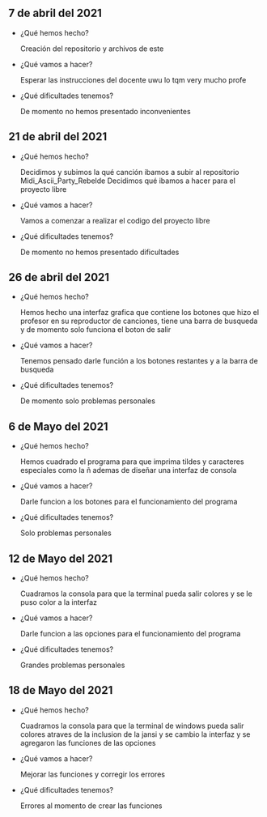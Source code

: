 ## 7 de abril del 2021

- ¿Qué hemos hecho?
  
   Creación del repositorio y archivos de este 
   
- ¿Qué vamos a hacer?

   Esperar las instrucciones del docente uwu lo tqm very mucho profe
   
- ¿Qué dificultades tenemos?

   De momento no hemos presentado inconvenientes
   
## 21 de abril del 2021 

- ¿Qué hemos hecho?
   
   Decidimos y subimos la qué canción ibamos a subir al repositorio Midi_Ascii_Party_Rebelde
   Decidimos qué ibamos a hacer para el proyecto libre
   
- ¿Qué vamos a hacer?

   Vamos a comenzar a realizar el codigo del proyecto libre 
   
- ¿Qué dificultades tenemos?
   
   De momento no hemos presentado dificultades
   
## 26 de abril del 2021 

- ¿Qué hemos hecho?

   Hemos hecho una interfaz grafica que contiene los botones que hizo el profesor en su reproductor 
   de canciones, tiene una barra de busqueda y de momento solo funciona el boton de salir 
   
- ¿Qué vamos a hacer?

   Tenemos pensado darle función a los botones restantes y a la barra de busqueda
   
- ¿Qué dificultades tenemos?

   De momento solo problemas personales
   
## 6 de Mayo del 2021 

- ¿Qué hemos hecho?

   Hemos cuadrado el programa para que imprima tildes y caracteres especiales como la ñ ademas 
   de diseñar una interfaz de consola
   
- ¿Qué vamos a hacer?

   Darle funcion a los botones para el funcionamiento del programa
   
- ¿Qué dificultades tenemos?

   Solo problemas personales

## 12 de Mayo del 2021 

- ¿Qué hemos hecho?

   Cuadramos la consola para que la terminal pueda salir colores y se le puso color a la interfaz
   
- ¿Qué vamos a hacer?

   Darle funcion a las opciones para el funcionamiento del programa
   
- ¿Qué dificultades tenemos?

   Grandes problemas personales

## 18 de Mayo del 2021 

- ¿Qué hemos hecho?

   Cuadramos la consola para que la terminal de windows pueda salir colores atraves de la inclusion de
   la jansi y se cambio la interfaz y se agregaron las funciones de las opciones
   
- ¿Qué vamos a hacer?

   Mejorar las funciones y corregir los errores
   
- ¿Qué dificultades tenemos?

  Errores al momento de crear las funciones
